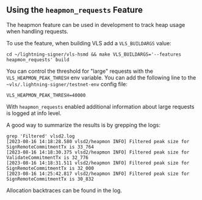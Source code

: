 ## Using the `heapmon_requests` Feature

The heapmon feature can be used in development to track heap usage when handling requests.

To use the feature, when building VLS add a `VLS_BUILDARGS` value:
```
cd ~/lightning-signer/vls-hsmd && make VLS_BUILDARGS='--features heapmon_requests' build
```

You can control the threshold for "large" requests with the `VLS_HEAPMON_PEAK_THRESH`
env variable.  You can add the following line to the `~vls/.lightning-signer/testnet-env`
config file:
```
VLS_HEAPMON_PEAK_THRESH=40000
```

With `heapmon_requests` enabled additional information about large
requests is logged at info level.

A good way to summarize the results is by grepping the logs:
```
grep 'Filtered' vlsd2.log
[2023-08-16 14:18:28.580 vlsd2/heapmon INFO] Filtered peak size for SignRemoteCommitmentTx is 33_764
[2023-08-16 14:18:30.375 vlsd2/heapmon INFO] Filtered peak size for ValidateCommitmentTx is 32_776
[2023-08-16 14:18:31.511 vlsd2/heapmon INFO] Filtered peak size for SignRemoteCommitmentTx is 32_000
[2023-08-16 14:25:42.817 vlsd2/heapmon INFO] Filtered peak size for SignRemoteCommitmentTx is 30_832
```

Allocation backtraces can be found in the log.
